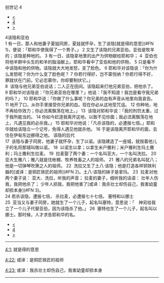 ﻿





 创世记 4




* [<](bible/GEN03.md)
* [4](bible/GEN.md)
* [>](bible/GEN05.md)
 
4该隐和亚伯  
1 有一日，那人和他妻子夏娃同房，夏娃就怀孕，生了该隐[就是得的意思](#FN
1)，便说：「耶和华使我得了一个男子。」 
2 又生了该隐的兄弟亚伯。亚伯是牧羊的；该隐是种地的。 
3 有一日，该隐拿地里的出产为供物献给耶和华； 
4  亚伯也将他羊群中头生的和羊的脂油献上。耶和华看中了亚伯和他的供物， 
5 只是看不中该隐和他的供物。该隐就大大地发怒，变了脸色。 
6 耶和华对该隐说：「你为什么发怒呢？你为什么变了脸色呢？ 
7 你若行得好，岂不蒙悦纳？你若行得不好，罪就伏在门前。它必恋慕你，你却要制伏它。」  
8  该隐与他兄弟亚伯说话；二人正在田间。该隐起来打他兄弟亚伯，把他杀了。 
9 耶和华对该隐说：「你兄弟亚伯在哪里？」他说：「我不知道！我岂是看守我兄弟的吗？」 
10 耶和华说：「你做了什么事呢？你兄弟的血有声音从地里向我哀告。 
11 地开了口，从你手里接受你兄弟的血。现在你必从这地受咒诅。 
12 你种地，地不再给你效力；你必流离飘荡在地上。」 
13  该隐对耶和华说：「我的刑罚太重，过于我所能当的。 
14 你如今赶逐我离开这地，以致不见你面；我必流离飘荡在地上，凡遇见我的必杀我。」 
15 耶和华对他说：「凡杀该隐的，必遭报七倍。」耶和华就给该隐立一个记号，免得人遇见他就杀他。 
16 于是该隐离开耶和华的面，去住在伊甸东边挪得之地。 该隐的后代  
17  该隐与妻子同房，他妻子就怀孕，生了以诺。该隐建造了一座城，就按着他儿子的名将那城叫做以诺。 
18  以诺生以拿；以拿生米户雅利；米户雅利生玛土撒利；玛土撒利生拉麦。 
19  拉麦娶了两个妻：一个名叫亚大，一个名叫洗拉。 
20  亚大生雅八；雅八就是住帐棚、牧养牲畜之人的祖师。 
21  雅八的兄弟名叫犹八；他是一切弹琴吹箫之人的祖师。 
22  洗拉又生了土八·该隐；他是打造各样铜铁利器的[或译：是铜匠铁匠的祖师](#FN
2)。土八·该隐的妹子是拿玛。 
23  拉麦对他两个妻子说： 亚大、洗拉，听我的声音； 拉麦的妻子，细听我的话语： 壮年人伤我，我把他杀了； 少年人损我，我把他害了[或译：我杀壮士却伤自己，我害幼童却损本身](#FN
3)。  
24 若杀该隐，遭报七倍， 杀拉麦，必遭报七十七倍。 塞特和以挪士  
25  亚当又与妻子同房，她就生了一个儿子，起名叫塞特，意思说：「　神另给我立了一个儿子代替亚伯，因为该隐杀了他。」 
26  塞特也生了一个儿子，起名叫以挪士。那时候，人才求告耶和华的名。 
* [<](bible/GEN03.md)
* [4](bible/GEN.md)
* [>](bible/GEN05.md)




---


[4:1:](#V1)
就是得的意思


[4:22:](#V22)
或译：是铜匠铁匠的祖师


[4:23:](#V23)
或译：我杀壮士却伤自己，我害幼童却损本身




---









